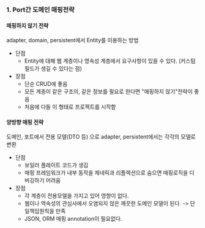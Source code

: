 ### 1. Port간 도메인 매핑전략

#### 매핑하지 않기 전략

adapter, domain, persistent에서 Entity를 이용하는 방법

* 단점 
    * Entity에 대해 웹 계층이나 영속성 계층에서 요구사항이 있을 수 있다. (커스텀 필드가 생길 수 있다는 점)
* 장점 
    * 단순 CRUD에 좋음
    * 모든 계층이 같은 구조의, 같은 정보를 필요로 한다면 "매핑하지 않기"전략이 좋음
    * 처음에 다들 이 형태로 프로젝트를 시작함

#### 양방향 매핑 전략

도메인, 포트에서 전용 모델(DTO 등) 으로 adapter, persistent에서는 각각의 모델로 변환

* 단점
    * 보일러 플레이트 코드가 생김
    * 매핑 프레임워크가 내부 동작을 제네릭과 리플렉션으로 숨으면 매핑로직을 디버깅하기 어려움
* 장점
    * 각 계층이 전용모델을 가지고 있어 영향이 없다.
    * 웹이나 역속성의 관심사에서 오염되지 않은 깨끗한 도메인 모델이 된다. -> 단일책임원칙을 만족
    * JSON, ORM 매핑 annotation이 필요없다.
